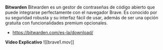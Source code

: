 
**Bitwarden**
Bitwarden es un gestor de contraseñas de código abierto que puede integrarse perfectamente con el navegador Brave. Es conocido por su seguridad robusta y su interfaz fácil de usar, además de ser una opción gratuita con funcionalidades premium opcionales.

- https://bitwarden.com/es-la/download/

**Vídeo Explicativo**
![[brave1.mov]]